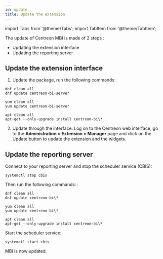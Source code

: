 ```yaml
---
id: update
title: Update the extension
---
```

import Tabs from '@theme/Tabs';
import TabItem from '@theme/TabItem';

The update of Centreon MBI is made of 2 steps :

- Updating the extension interface
- Updating the reporting server

## Update the extension interface

1. Update the package, run the following commands:

<Tabs groupId="sync">
<TabItem value="Alma / RHEL / Oracle Linux 8" label="Alma / RHEL / Oracle Linux 8">

```shell
dnf clean all
dnf update centreon-bi-server
```

</TabItem>
<TabItem value="CentOS 7" label="CentOS 7">

```shell
yum clean all
yum update centreon-bi-server
```

</TabItem>
<TabItem value="Debian 11" label="Debian 11">

```shell
apt clean all
apt-get --only-upgrade install centreon-bi\*
```

</TabItem>
</Tabs>

2. Update through the interface: Log on to the Centreon web interface, go to
the **Administration > Extension > Manager** page and click on the
Update button to update the extension and the widgets.

## Update the reporting server

Connect to your reporting server and stop the scheduler service (CBIS):

```shell
systemctl stop cbis
```

Then run the following commands: :

<Tabs groupId="sync">
<TabItem value="Alma / RHEL / Oracle Linux 8" label="Alma / RHEL / Oracle Linux 8">

```shell
dnf clean all
dnf update centreon-bi\*
```

</TabItem>
<TabItem value="CentOS 7" label="CentOS 7">

```shell
yum clean all
yum update centreon-bi\*
```

</TabItem>
<TabItem value="Debian 11" label="Debian 11">

```shell
apt clean all
apt-get --only-upgrade install centreon-bi\*
```

</TabItem>
</Tabs>

Start the scheduler service:

```shell
systemctl start cbis
```

MBI is now updated.

